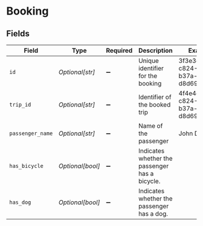 # Booking


## Fields

| Field                                          | Type                                           | Required                                       | Description                                    | Example                                        |
| ---------------------------------------------- | ---------------------------------------------- | ---------------------------------------------- | ---------------------------------------------- | ---------------------------------------------- |
| `id`                                           | *Optional[str]*                                | :heavy_minus_sign:                             | Unique identifier for the booking              | 3f3e3e1-c824-4d63-b37a-d8d698862f1d            |
| `trip_id`                                      | *Optional[str]*                                | :heavy_minus_sign:                             | Identifier of the booked trip                  | 4f4e4e1-c824-4d63-b37a-d8d698862f1d            |
| `passenger_name`                               | *Optional[str]*                                | :heavy_minus_sign:                             | Name of the passenger                          | John Doe                                       |
| `has_bicycle`                                  | *Optional[bool]*                               | :heavy_minus_sign:                             | Indicates whether the passenger has a bicycle. |                                                |
| `has_dog`                                      | *Optional[bool]*                               | :heavy_minus_sign:                             | Indicates whether the passenger has a dog.     |                                                |